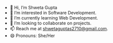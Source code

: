- 👋 Hi, I’m Shweta Gupta
- 👀 I’m interested in Software Development.
- 🌱 I’m currently learning Web Development.
- 💞️ I’m looking to collaborate on projects.
- 📫 Reach me at shwetaguptas2710@gmail.com.
- 😄 Pronouns: She/Her
  

<!---
Shwetagupta2710/Shwetagupta2710 is a ✨ special ✨ repository because its `README.md` (this file) appears on your GitHub profile.
You can click the Preview link to take a look at your changes.
--->
